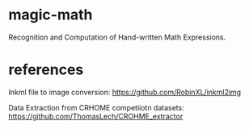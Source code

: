 # magic-math
Recognition and Computation of Hand-written Math Expressions. 

# references
Inkml file to image conversion:
https://github.com/RobinXL/inkml2img

Data Extraction from CRHOME competiiotn datasets:
https://github.com/ThomasLech/CROHME_extractor